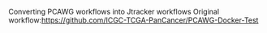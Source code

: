 Converting PCAWG workflows into Jtracker workflows
Original workflow:https://github.com/ICGC-TCGA-PanCancer/PCAWG-Docker-Test
